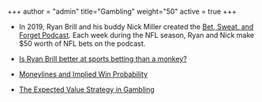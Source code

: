 +++
author = "admin"
title="Gambling"
weight="50"
active = true
+++

* In 2019, Ryan Brill and his buddy Nick Miller created the [<u>Bet, Sweat, and Forget Podcast</u>](/bsf/). Each week during the NFL season, Ryan and Nick make $50 worth of NFL bets on the podcast. 

* [Is Ryan Brill better at sports betting than a monkey?](/ryan_vs_monkey/)

* [Moneylines and Implied Win Probability](/pdf/Moneylines.pdf)

* [The Expected Value Strategy in Gambling](/pdf/Betting.pdf)  


<!---
[![betting](/img/pdf.gif)](/pdf/Betting.pdf)
 [![moneylines](/img/pdf.gif)](/pdf/Moneylines.pdf)
--->
